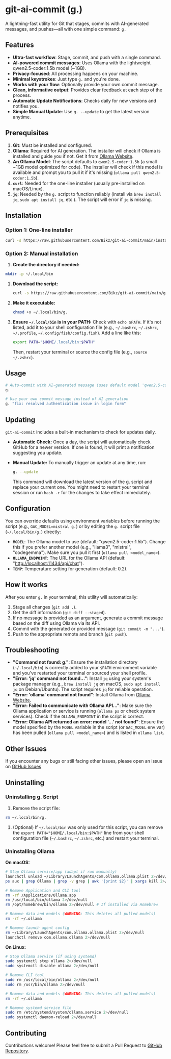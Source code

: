 # git-ai-commit (g.)

A lightning-fast utility for Git that stages, commits with AI-generated messages, and pushes—all with one simple command: `g.`

## Features

- **Ultra-fast workflow**: Stage, commit, and push with a single command.
- **AI-powered commit messages**: Uses Ollama with the lightweight qwen2.5-coder:1.5b model (~1GB).
- **Privacy-focused**: All processing happens on your machine.
- **Minimal keystrokes**: Just type `g.` and you're done.
- **Works with your flow**: Optionally provide your own commit message.
- **Clean, informative output**: Provides clear feedback at each step of the process.
- **Automatic Update Notifications**: Checks daily for new versions and notifies you.
- **Simple Manual Update**: Use `g. --update` to get the latest version anytime.

## Prerequisites

1. **Git**: Must be installed and configured.
2. **Ollama**: Required for AI generation. The installer will check if Ollama is installed and guide you if not. Get it from [Ollama Website](https://ollama.ai).
3. **An Ollama Model**: The script defaults to `qwen2.5-coder:1.5b` (a small ~1GB model optimized for code). The installer will check if this model is available and prompt you to pull it if it's missing (`ollama pull qwen2.5-coder:1.5b`).
4. **`curl`**: Needed for the one-line installer (usually pre-installed on macOS/Linux).
5. **`jq`**: Needed by the `g.` script to function reliably (install via `brew install jq`, `sudo apt install jq`, etc.). The script will error if `jq` is missing.

## Installation

### Option 1: One-line installer

```bash
curl -s https://raw.githubusercontent.com/Bikz/git-ai-commit/main/install.sh | bash
```

### Option 2: Manual installation

1. **Create the directory if needed:**

```bash
mkdir -p ~/.local/bin
```

1. **Download the script:**

    ```bash
    curl -s https://raw.githubusercontent.com/Bikz/git-ai-commit/main/g -o ~/.local/bin/g.
    ```

2. **Make it executable:**

    ```bash
    chmod +x ~/.local/bin/g.
    ```

3. **Ensure `~/.local/bin` is in your PATH:**
    Check with `echo $PATH`. If it's not listed, add it to your shell configuration file (e.g., `~/.bashrc`, `~/.zshrc`, `~/.profile`, `~/.config/fish/config.fish`). Add a line like this:

    ```bash
    export PATH="$HOME/.local/bin:$PATH"
    ```

    Then, restart your terminal or source the config file (e.g., `source ~/.zshrc`).

## Usage

```bash
# Auto-commit with AI-generated message (uses default model 'qwen2.5-coder:1.5b')
g.

# Use your own commit message instead of AI generation
g. "fix: resolved authentication issue in login form"
```

## Updating

`git-ai-commit` includes a built-in mechanism to check for updates daily.

- **Automatic Check:** Once a day, the script will automatically check GitHub for a newer version. If one is found, it will print a notification suggesting you update.
- **Manual Update:** To manually trigger an update at any time, run:

  ```bash
  g. --update
  ```

  This command will download the latest version of the g. script and replace your current one. You might need to restart your terminal session or run `hash -r` for the changes to take effect immediately.

## Configuration

You can override defaults using environment variables before running the script (e.g., `GAC_MODEL=mistral g.`) or by editing the `g.` script file (`~/.local/bin/g.`) directly:

- **`MODEL`**: The Ollama model to use (default: "qwen2.5-coder:1.5b"). Change this if you prefer another model (e.g., "llama3", "mistral", "codegemma"). Make sure you pull it first (`ollama pull <model_name>`).
- **`OLLAMA_ENDPOINT`**: The URL for the Ollama API (default: "<http://localhost:11434/api/chat>").
- **`TEMP`**: Temperature setting for generation (default: 0.2).

## How it works

After you enter `g.` in your terminal, this utility will automatically:

1. Stage all changes (`git add .`).
2. Get the diff information (`git diff --staged`).
3. If no message is provided as an argument, generate a commit message based on the diff using Ollama via its API.
4. Commit with the generated or provided message (`git commit -m "..."`).
5. Push to the appropriate remote and branch (`git push`).

## Troubleshooting

- **"Command not found: g."**: Ensure the installation directory (`~/.local/bin`) is correctly added to your `$PATH` environment variable and you've restarted your terminal or sourced your shell profile.
- **"Error: 'jq' command not found..."**: Install `jq` using your system's package manager (e.g., `brew install jq` on macOS, `sudo apt install jq` on Debian/Ubuntu). The script requires `jq` for reliable operation.
- **"Error: 'ollama' command not found"**: Install Ollama from [Ollama Website](https://ollama.ai).
- **"Error: Failed to communicate with Ollama API..."**: Make sure the Ollama application or service is running (`ollama ps` or check system services). Check if the `OLLAMA_ENDPOINT` in the script is correct.
- **"Error: Ollama API returned an error: model '...' not found"**: Ensure the model specified by the `MODEL` variable in the script (or `GAC_MODEL` env var) has been pulled (`ollama pull <model_name>`) and is listed in `ollama list`.

## Other Issues

If you encounter any bugs or still facing other issues, please open an issue on [GitHub Issues](https://github.com/Bikz/git-ai-commit/issues)

## Uninstalling

### Uninstalling g. Script

1. Remove the script file:

```bash
rm ~/.local/bin/g.
```

1. (Optional) If `~/.local/bin` was only used for this script, you can remove the `export PATH="$HOME/.local/bin:$PATH"` line from your shell configuration file (`~/.bashrc`, `~/.zshrc`, etc.) and restart your terminal.

### Uninstalling Ollama

**On macOS:**

```bash
# Stop Ollama service/app (adapt if run manually)
launchctl unload ~/Library/LaunchAgents/com.ollama.ollama.plist 2>/dev/null
ps aux | grep Ollama | grep -v grep | awk '{print $2}' | xargs kill 2>/dev/null

# Remove Application and CLI tool
rm -rf /Applications/Ollama.app
rm /usr/local/bin/ollama 2>/dev/null
rm /opt/homebrew/bin/ollama 2>/dev/null # If installed via Homebrew

# Remove data and models (WARNING: This deletes all pulled models)
rm -rf ~/.ollama

# Remove launch agent config
rm ~/Library/LaunchAgents/com.ollama.ollama.plist 2>/dev/null
launchctl remove com.ollama.ollama 2>/dev/null
```

**On Linux:**

```bash
# Stop Ollama service (if using systemd)
sudo systemctl stop ollama 2>/dev/null
sudo systemctl disable ollama 2>/dev/null

# Remove CLI tool
sudo rm /usr/local/bin/ollama 2>/dev/null
sudo rm /usr/bin/ollama 2>/dev/null

# Remove data and models (WARNING: This deletes all pulled models)
rm -rf ~/.ollama

# Remove systemd service file
sudo rm /etc/systemd/system/ollama.service 2>/dev/null
sudo systemctl daemon-reload 2>/dev/null
```

## Contributing

Contributions welcome! Please feel free to submit a Pull Request to [GitHub Repository](https://github.com/Bikz/git-ai-commit).
